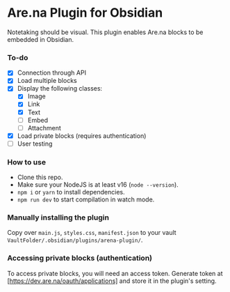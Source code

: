 #  Are.na Plugin for Obsidian
Notetaking should be visual. This plugin enables Are.na blocks to be embedded in Obsidian.

### To-do
- [x] Connection through API
- [x] Load multiple blocks
- [x] Display the following classes:
  - [x] Image
  - [x] Link
  - [x] Text
  - [ ] Embed
  - [ ] Attachment
- [x] Load private blocks (requires authentication)
- [ ] User testing

### How to use
- Clone this repo.
- Make sure your NodeJS is at least v16 (`node --version`).
- `npm i` or `yarn` to install dependencies.
- `npm run dev` to start compilation in watch mode.

### Manually installing the plugin
Copy over `main.js`, `styles.css`, `manifest.json` to your vault `VaultFolder/.obsidian/plugins/arena-plugin/`.

### Accessing private blocks (authentication)
To access private blocks, you will need an access token. Generate token at [https://dev.are.na/oauth/applications] and store it in the plugin's setting.
